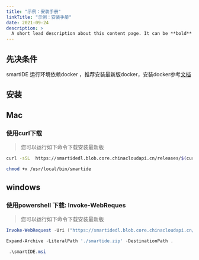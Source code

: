 ```yaml
---
title: "示例：安装手册"
linkTitle: "示例：安装手册"
date: 2021-09-24
description: >
  A short lead description about this content page. It can be **bold** or _italic_ and can be split over multiple paragraphs.
---
```


## 先决条件

smartIDE 运行环境依赖docker ，推荐安装最新版docker，安装docker参考[文档](https://yeasy.gitbooks.io/docker_practice/install/)

## 安装

## Mac

### 使用curl下载

> 您可以运行如下命令下载安装最新版

```bash
curl -sSL  https://smartidedl.blob.core.chinacloudapi.cn/releases/$(curl -L -s https://smartidedl.blob.core.chinacloudapi.cn/releases/stable.json | grep '"tag_name"' | sed -E 's/.*"([^"]+)".*/\1/')/smartide-osx-$(curl -L -s https://smartidedl.blob.core.chinacloudapi.cn/releases/stable.json | grep '"build_number"' | sed -E 's/.*"([^"]+)".*/\1/')-x64.zip | tar -xzC /usr/local/bin/

chmod +x /usr/local/bin/smartide
```

## windows

### 使用powershell 下载: Invoke-WebReques

> 您可以运行如下命令下载安装最新版

```powershell
Invoke-WebRequest -Uri ("https://smartidedl.blob.core.chinacloudapi.cn/releases/"+(Invoke-RestMethod https://smartidedl.blob.core.chinacloudapi.cn/releases/stable.json).tag_name+"/smartide-win-"+(Invoke-RestMethod https://smartidedl.blob.core.chinacloudapi.cn/releases/stable.json).build_number+"-x64.zip")  -OutFile "smartide.msi"

Expand-Archive -LiteralPath './smartide.zip' -DestinationPath .

 .\smartIDE.msi
```
